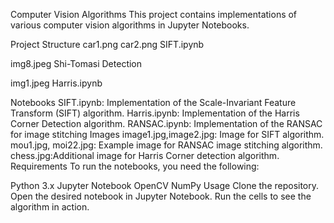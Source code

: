 Computer Vision Algorithms
This project contains implementations of various computer vision algorithms in Jupyter Notebooks.

Project Structure
car1.png
car2.png
SIFT.ipynb

img8.jpeg
Shi-Tomasi Detection

img1.jpeg
Harris.ipynb

Notebooks
SIFT.ipynb: Implementation of the Scale-Invariant Feature Transform (SIFT) algorithm.
Harris.ipynb: Implementation of the Harris Corner Detection algorithm.
RANSAC.ipynb: Implementation of the RANSAC for image stitching
Images
image1.jpg,image2.jpg: Image for SIFT algorithm.
mou1.jpg, moi22.jpg: Example image for RANSAC image stitching algorithm.
chess.jpg:Additional image for Harris Corner detection algorithm.
Requirements
To run the notebooks, you need the following:

Python 3.x
Jupyter Notebook
OpenCV
NumPy
Usage
Clone the repository.
Open the desired notebook in Jupyter Notebook.
Run the cells to see the algorithm in action.
